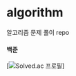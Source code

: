 # algorithm
알고리즘 문제 풀이 repo

#### 백준
[![Solved.ac
프로필](http://mazassumnida.wtf/api/v2/generate_badge?boj=geniusemma)]


